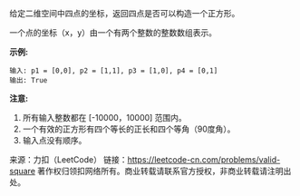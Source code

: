 给定二维空间中四点的坐标，返回四点是否可以构造一个正方形。

一个点的坐标（x，y）由一个有两个整数的整数数组表示。

**示例:**
```
输入: p1 = [0,0], p2 = [1,1], p3 = [1,0], p4 = [0,1]
输出: True
```

**注意:**

1. 所有输入整数都在 [-10000，10000] 范围内。
2. 一个有效的正方形有四个等长的正长和四个等角（90度角）。
3. 输入点没有顺序。

来源：力扣（LeetCode）
链接：https://leetcode-cn.com/problems/valid-square
著作权归领扣网络所有。商业转载请联系官方授权，非商业转载请注明出处。
